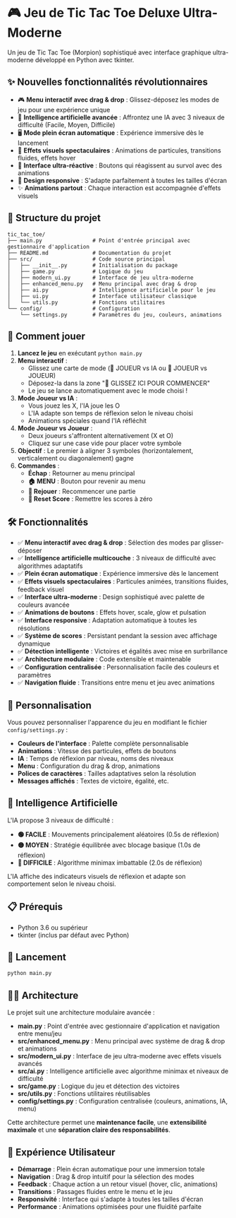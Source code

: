# 🎮 Jeu de Tic Tac Toe Deluxe Ultra-Moderne

Un jeu de Tic Tac Toe (Morpion) sophistiqué avec interface graphique ultra-moderne développé en Python avec tkinter.

## ✨ Nouvelles fonctionnalités révolutionnaires

- 🎮 **Menu interactif avec drag & drop** : Glissez-déposez les modes de jeu pour une expérience unique
- 🤖 **Intelligence artificielle avancée** : Affrontez une IA avec 3 niveaux de difficulté (Facile, Moyen, Difficile)
- 🖥️ **Mode plein écran automatique** : Expérience immersive dès le lancement
- 🎨 **Effets visuels spectaculaires** : Animations de particules, transitions fluides, effets hover
- 🎯 **Interface ultra-réactive** : Boutons qui réagissent au survol avec des animations
- 📱 **Design responsive** : S'adapte parfaitement à toutes les tailles d'écran
- ✨ **Animations partout** : Chaque interaction est accompagnée d'effets visuels

## 📁 Structure du projet

```
tic_tac_toe/
├── main.py                # Point d'entrée principal avec gestionnaire d'application
├── README.md              # Documentation du projet
├── src/                   # Code source principal
│   ├── __init__.py        # Initialisation du package
│   ├── game.py            # Logique du jeu
│   ├── modern_ui.py       # Interface de jeu ultra-moderne
│   ├── enhanced_menu.py   # Menu principal avec drag & drop
│   ├── ai.py              # Intelligence artificielle pour le jeu
│   ├── ui.py              # Interface utilisateur classique
│   └── utils.py           # Fonctions utilitaires
└── config/                # Configuration
    └── settings.py        # Paramètres du jeu, couleurs, animations
```

## 🚀 Comment jouer

1. **Lancez le jeu** en exécutant `python main.py`
2. **Menu interactif** : 
   - Glissez une carte de mode (🤖 JOUEUR vs IA ou 👥 JOUEUR vs JOUEUR) 
   - Déposez-la dans la zone "🚀 GLISSEZ ICI POUR COMMENCER"
   - Le jeu se lance automatiquement avec le mode choisi !
3. **Mode Joueur vs IA** :
   - Vous jouez les X, l'IA joue les O
   - L'IA adapte son temps de réflexion selon le niveau choisi
   - Animations spéciales quand l'IA réfléchit
4. **Mode Joueur vs Joueur** :
   - Deux joueurs s'affrontent alternativement (X et O)
   - Cliquez sur une case vide pour placer votre symbole
5. **Objectif** : Le premier à aligner 3 symboles (horizontalement, verticalement ou diagonalement) gagne
6. **Commandes** :
   - **Échap** : Retourner au menu principal
   - **🏠 MENU** : Bouton pour revenir au menu
   - **🔄 Rejouer** : Recommencer une partie
   - **🔄 Reset Score** : Remettre les scores à zéro

## 🛠️ Fonctionnalités

- ✅ **Menu interactif avec drag & drop** : Sélection des modes par glisser-déposer
- ✅ **Intelligence artificielle multicouche** : 3 niveaux de difficulté avec algorithmes adaptatifs
- ✅ **Plein écran automatique** : Expérience immersive dès le lancement
- ✅ **Effets visuels spectaculaires** : Particules animées, transitions fluides, feedback visuel
- ✅ **Interface ultra-moderne** : Design sophistiqué avec palette de couleurs avancée
- ✅ **Animations de boutons** : Effets hover, scale, glow et pulsation
- ✅ **Interface responsive** : Adaptation automatique à toutes les résolutions
- ✅ **Système de scores** : Persistant pendant la session avec affichage dynamique
- ✅ **Détection intelligente** : Victoires et égalités avec mise en surbrillance
- ✅ **Architecture modulaire** : Code extensible et maintenable
- ✅ **Configuration centralisée** : Personnalisation facile des couleurs et paramètres
- ✅ **Navigation fluide** : Transitions entre menu et jeu avec animations

## 🎨 Personnalisation

Vous pouvez personnaliser l'apparence du jeu en modifiant le fichier `config/settings.py` :
- **Couleurs de l'interface** : Palette complète personnalisable
- **Animations** : Vitesse des particules, effets de boutons
- **IA** : Temps de réflexion par niveau, noms des niveaux
- **Menu** : Configuration du drag & drop, animations
- **Polices de caractères** : Tailles adaptatives selon la résolution
- **Messages affichés** : Textes de victoire, égalité, etc.

## 🤖 Intelligence Artificielle

L'IA propose 3 niveaux de difficulté :

- **🟢 FACILE** : Mouvements principalement aléatoires (0.5s de réflexion)
- **🟡 MOYEN** : Stratégie équilibrée avec blocage basique (1.0s de réflexion)  
- **🔴 DIFFICILE** : Algorithme minimax imbattable (2.0s de réflexion)

L'IA affiche des indicateurs visuels de réflexion et adapte son comportement selon le niveau choisi.

## 📋 Prérequis

- Python 3.6 ou supérieur
- tkinter (inclus par défaut avec Python)

## 🔧 Lancement

```bash
python main.py
```

## 👨‍💻 Architecture

Le projet suit une architecture modulaire avancée :

- **main.py** : Point d'entrée avec gestionnaire d'application et navigation entre menu/jeu
- **src/enhanced_menu.py** : Menu principal avec système de drag & drop et animations
- **src/modern_ui.py** : Interface de jeu ultra-moderne avec effets visuels avancés
- **src/ai.py** : Intelligence artificielle avec algorithme minimax et niveaux de difficulté
- **src/game.py** : Logique du jeu et détection des victoires
- **src/utils.py** : Fonctions utilitaires réutilisables
- **config/settings.py** : Configuration centralisée (couleurs, animations, IA, menu)

Cette architecture permet une **maintenance facile**, une **extensibilité maximale** et une **séparation claire des responsabilités**.

## 🎯 Expérience Utilisateur

- **Démarrage** : Plein écran automatique pour une immersion totale
- **Navigation** : Drag & drop intuitif pour la sélection des modes
- **Feedback** : Chaque action a un retour visuel (hover, clic, animations)
- **Transitions** : Passages fluides entre le menu et le jeu
- **Responsivité** : Interface qui s'adapte à toutes les tailles d'écran
- **Performance** : Animations optimisées pour une fluidité parfaite
